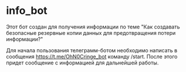 # info_bot

Этот бот создан для получения информации по теме "Как создавать безопасные резервные копии данных для предотвращения потери информации?"

Для начала пользования телеграмм-ботом необходимо написать в сообщения https://t.me/OhN0Cringe_bot команду /start. После этого придет сообщение с информацией для дальнейшей работы. 